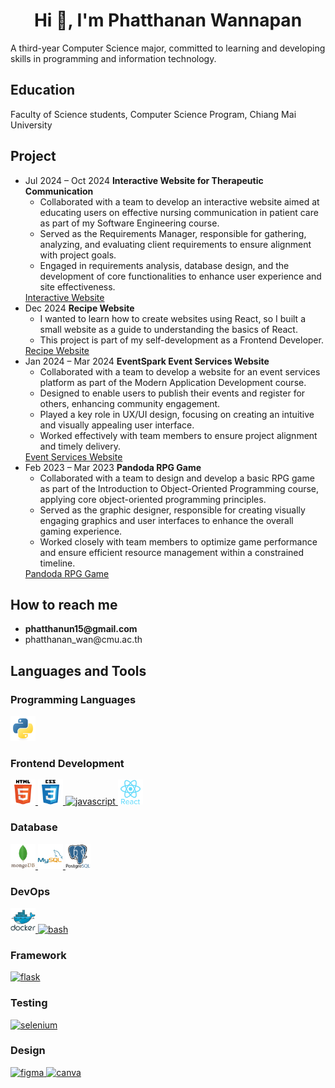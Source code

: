<h1 align="center">Hi 👋, I'm Phatthanan Wannapan</h1>
<p>A third-year Computer Science major, committed to learning and developing skills in programming and information technology.</p>

<h2 align="left">Education</h2>
<p align="left">Faculty of Science students, Computer Science Program, Chiang Mai University</p>


<h2 align="left">Project</h2>
<ul>
  <li>Jul 2024 – Oct 2024 <strong>Interactive Website for Therapeutic Communication</strong>
    <ul>
      <li>Collaborated with a team to develop an interactive website aimed at educating users on effective nursing communication in patient care as part of my Software Engineering course.</li>
      <li>Served as the Requirements Manager, responsible for gathering, analyzing, and evaluating client requirements to ensure alignment with project goals.</li>
      <li>Engaged in requirements analysis, database design, and the development of core functionalities to enhance user experience and site effectiveness.</li>
    </ul>
    <a href="./NursEdu.pdf" target="_blank">Interactive Website</a>
  </li>

  <li>Dec 2024 <strong>Recipe Website</strong>
    <ul>
      <li>I wanted to learn how to create websites using React, so I built a small website as a guide to understanding the basics of React.</li>
      <li>This project is part of my self-development as a Frontend Developer.</li>
    </ul>
    <a href="./Rosthai Recipe.pdf" target="_blank">Recipe Website</a>
  </li>

  <li>Jan 2024 – Mar 2024 <strong>EventSpark Event Services Website</strong>
    <ul>
      <li>Collaborated with a team to develop a website for an event services platform as part of the Modern Application Development course.</li>
      <li>Designed to enable users to publish their events and register for others, enhancing community engagement.</li>
      <li>Played a key role in UX/UI design, focusing on creating an intuitive and visually appealing user interface.</li>
      <li>Worked effectively with team members to ensure project alignment and timely delivery.</li>
    </ul>
    <a href="./EventSpark.pdf" target="_blank">Event Services Website</a>
  </li>

  <li>Feb 2023 – Mar 2023 <strong>Pandoda RPG Game</strong>
    <ul>
      <li>Collaborated with a team to design and develop a basic RPG game as part of the Introduction to Object-Oriented Programming course, applying core object-oriented programming principles.</li>
      <li>Served as the graphic designer, responsible for creating visually engaging graphics and user interfaces to enhance the overall gaming experience.</li>
      <li>Worked closely with team members to optimize game performance and ensure efficient resource management within a constrained timeline.</li>
    </ul>
    <a href="./Pandoda.pdf" target="_blank">Pandoda RPG Game</a>
  </li>
</ul>


<h2 align="left">How to reach me</h2>
<ul>
<li><strong>phatthanun15@gmail.com</strong></li>
<li>phatthanan_wan@cmu.ac.th</li>
</ul>

<h2 align="left">Languages and Tools</h2>

<h3 align="left">Programming Languages</h3>
<p align="left"> <a href="https://www.python.org" target="_blank" rel="noreferrer"> <img src="https://raw.githubusercontent.com/devicons/devicon/master/icons/python/python-original.svg" alt="python" width="40" height="40"/> </a> </p>

<h3 align="left">Frontend Development</h3>
<p align="left"> <a href="https://www.w3.org/html/" target="_blank" rel="noreferrer"> <img src="https://raw.githubusercontent.com/devicons/devicon/master/icons/html5/html5-original-wordmark.svg" alt="html5" width="40" height="40"/> </a> <a href="https://www.w3schools.com/css/" target="_blank" rel="noreferrer"> <img src="https://raw.githubusercontent.com/devicons/devicon/master/icons/css3/css3-original-wordmark.svg" alt="css3" width="40" height="40"/> </a> <a href="https://www.javascript.com/" target="_blank" rel="noreferrer"> <img src="https://static.vecteezy.com/system/resources/previews/027/127/560/non_2x/javascript-logo-javascript-icon-transparent-free-png.png" alt="javascript" width="40" height="40"/> </a> <a href="https://reactjs.org/" target="_blank" rel="noreferrer"> <img src="https://raw.githubusercontent.com/devicons/devicon/master/icons/react/react-original-wordmark.svg" alt="react" width="40" height="40"/> </a>  </p>


<h3 align="left">Database</h3>
<p align="left"> <a href="https://www.mongodb.com/" target="_blank" rel="noreferrer"> <img src="https://raw.githubusercontent.com/devicons/devicon/master/icons/mongodb/mongodb-original-wordmark.svg" alt="mongodb" width="40" height="40"/> </a> <a href="https://www.mysql.com/" target="_blank" rel="noreferrer"> <img src="https://raw.githubusercontent.com/devicons/devicon/master/icons/mysql/mysql-original-wordmark.svg" alt="mysql" width="40" height="40"/> </a> <a href="https://www.postgresql.org" target="_blank" rel="noreferrer"> <img src="https://raw.githubusercontent.com/devicons/devicon/master/icons/postgresql/postgresql-original-wordmark.svg" alt="postgresql" width="40" height="40"/> </a> </p>

<h3 align="left">DevOps</h3>
<p align="left"> <a href="https://www.docker.com/" target="_blank" rel="noreferrer"> <img src="https://raw.githubusercontent.com/devicons/devicon/master/icons/docker/docker-original-wordmark.svg" alt="docker" width="40" height="40"/> </a> <a href="https://www.gnu.org/software/bash/" target="_blank" rel="noreferrer"> <img src="https://www.vectorlogo.zone/logos/gnu_bash/gnu_bash-icon.svg" alt="bash" width="40" height="40"/> </a> </p>

<h3 align="left">Framework</h3>
<p align="left"> <a href="https://flask.palletsprojects.com/" target="_blank" rel="noreferrer"> <img src="https://uxwing.com/wp-content/themes/uxwing/download/brands-and-social-media/flask-logo-icon.png" alt="flask" width="40" height="40"/> </a> </p>

<h3 align="left">Testing</h3>
<p align="left"> <a href="https://www.selenium.dev" target="_blank" rel="noreferrer"> <img src="https://raw.githubusercontent.com/detain/svg-logos/780f25886640cef088af994181646db2f6b1a3f8/svg/selenium-logo.svg" alt="selenium" width="40" height="40"/> </a> </p>

<h3 align="left">Design</h3>
<p align="left"> <a href="https://www.figma.com/" target="_blank" rel="noreferrer"> <img src="https://www.vectorlogo.zone/logos/figma/figma-icon.svg" alt="figma" width="40" height="40"/> </a> <a href="https://www.canva.com/" target="_blank" rel="noreferrer"> <img src="https://static.vecteezy.com/system/resources/previews/032/329/173/non_2x/canva-icon-logo-symbol-free-png.png" alt="canva" width="40" height="40"/> </a> </p>

